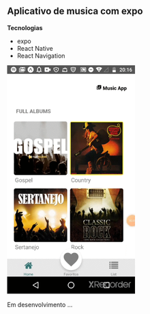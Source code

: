 ## Aplicativo de musica com expo

**Tecnologias**

- expo
- React Native
- React Navigation

<div>
    <img src="assets/video.gif" width="300" />
</div>

Em desenvolvimento ...

